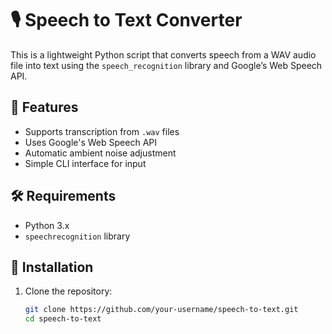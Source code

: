 # 🎙️ Speech to Text Converter

This is a lightweight Python script that converts speech from a WAV audio file into text using the `speech_recognition` library and Google’s Web Speech API.

## 🧠 Features

- Supports transcription from `.wav` files
- Uses Google's Web Speech API
- Automatic ambient noise adjustment
- Simple CLI interface for input

## 🛠️ Requirements

- Python 3.x
- `speechrecognition` library

## 🔧 Installation

1. Clone the repository:
   ```bash
   git clone https://github.com/your-username/speech-to-text.git
   cd speech-to-text

